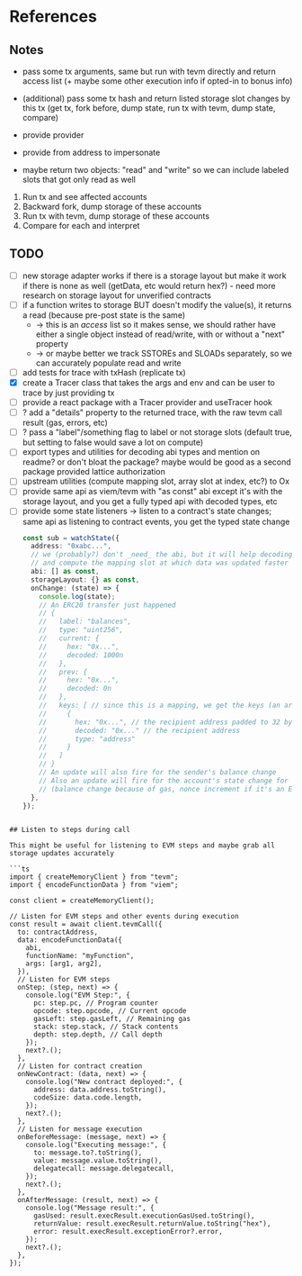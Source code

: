 # References

## Notes

- pass some tx arguments, same but run with tevm directly and return access list (+ maybe some other execution info if opted-in to bonus info)
- (additional) pass some tx hash and return listed storage slot changes by this tx (get tx, fork before, dump state, run tx with tevm, dump state, compare)

- provide provider
- provide from address to impersonate
- maybe return two objects: "read" and "write" so we can include labeled slots that got only read as well

1. Run tx and see affected accounts
2. Backward fork, dump storage of these accounts
3. Run tx with tevm, dump storage of these accounts
4. Compare for each and interpret

## TODO

- [ ] new storage adapter works if there is a storage layout but make it work if there is none as well (getData, etc would return hex?) - need more research on storage layout for unverified contracts
- [ ] if a function writes to storage BUT doesn't modify the value(s), it returns a read (because pre-post state is the same)
  - -> this is an _access_ list so it makes sense, we should rather have either a single object instead of read/write, with or without a "next" property
  - -> or maybe better we track SSTOREs and SLOADs separately, so we can accurately populate read and write
- [ ] add tests for trace with txHash (replicate tx)
- [x] create a Tracer class that takes the args and env and can be user to trace by just providing tx
- [ ] provide a react package with a Tracer provider and useTracer hook
- [ ] ? add a "details" property to the returned trace, with the raw tevm call result (gas, errors, etc)
- [ ] ? pass a "label"/something flag to label or not storage slots (default true, but setting to false would save a lot on compute)
- [ ] export types and utilities for decoding abi types and mention on readme? or don't bloat the package? maybe would be good as a second package provided lattice authorization
- [ ] upstream utilities (compute mapping slot, array slot at index, etc?) to Ox
- [ ] provide same api as viem/tevm with "as const" abi except it's with the storage layout, and you get a fully typed api with decoded types, etc
- [ ] provide some state listeners -> listen to a contract's state changes; same api as listening to contract events, you get the typed state change
  ```typescript
  const sub = watchState({
    address: "0xabc...",
    // we (probably?) don't _need_ the abi, but it will help decoding inputs on function calls to retrieve potential mapping keys
    // and compute the mapping slot at which data was updated faster (we prioritize keys with known types), or even to compute it at all
    abi: [] as const,
    storageLayout: {} as const,
    onChange: (state) => {
      console.log(state);
      // An ERC20 transfer just happened
      // {
      //   label: "balances",
      //   type: "uint256",
      //   current: {
      //     hex: "0x...",
      //     decoded: 1000n
      //   },
      //   prev: {
      //     hex: "0x...",
      //     decoded: 0n
      //   },
      //   keys: [ // since this is a mapping, we get the keys (an array in case it's a nested mapping)
      //     {
      //       hex: "0x...", // the recipient address padded to 32 bytes
      //       decoded: "0x..." // the recipient address
      //       type: "address"
      //     }
      //   ]
      // }
      // An update will also fire for the sender's balance change
      // Also an update will fire for the account's state change for whoever made the transaction
      // (balance change because of gas, nonce increment if it's an EOA)
    },
  });
  ```

````

## Listen to steps during call

This might be useful for listening to EVM steps and maybe grab all storage updates accurately

```ts
import { createMemoryClient } from "tevm";
import { encodeFunctionData } from "viem";

const client = createMemoryClient();

// Listen for EVM steps and other events during execution
const result = await client.tevmCall({
  to: contractAddress,
  data: encodeFunctionData({
    abi,
    functionName: "myFunction",
    args: [arg1, arg2],
  }),
  // Listen for EVM steps
  onStep: (step, next) => {
    console.log("EVM Step:", {
      pc: step.pc, // Program counter
      opcode: step.opcode, // Current opcode
      gasLeft: step.gasLeft, // Remaining gas
      stack: step.stack, // Stack contents
      depth: step.depth, // Call depth
    });
    next?.();
  },
  // Listen for contract creation
  onNewContract: (data, next) => {
    console.log("New contract deployed:", {
      address: data.address.toString(),
      codeSize: data.code.length,
    });
    next?.();
  },
  // Listen for message execution
  onBeforeMessage: (message, next) => {
    console.log("Executing message:", {
      to: message.to?.toString(),
      value: message.value.toString(),
      delegatecall: message.delegatecall,
    });
    next?.();
  },
  onAfterMessage: (result, next) => {
    console.log("Message result:", {
      gasUsed: result.execResult.executionGasUsed.toString(),
      returnValue: result.execResult.returnValue.toString("hex"),
      error: result.execResult.exceptionError?.error,
    });
    next?.();
  },
});
````
